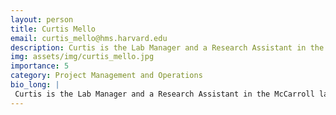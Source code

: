```yaml
---
layout: person
title: Curtis Mello
email: curtis_mello@hms.harvard.edu
description: Curtis is the Lab Manager and a Research Assistant in the McCarroll lab at HMS, and will be joining the BICAN project as Manager of Lab Operations. In the McCarroll lab, he helped optimize "village ...
img: assets/img/curtis_mello.jpg
importance: 5
category: Project Management and Operations
bio_long: |
 Curtis is the Lab Manager and a Research Assistant in the McCarroll lab at HMS, and will be joining the BICAN project as Manager of Lab Operations. In the McCarroll lab, he helped optimize "village in a dish" experiments on cultured cells, and will apply that knowledge to optimize data generation on brain tissue. He will work closely with research staff, directors, project managers and Broad operations in order to help achieve the project's ambitious goals.
---
```

